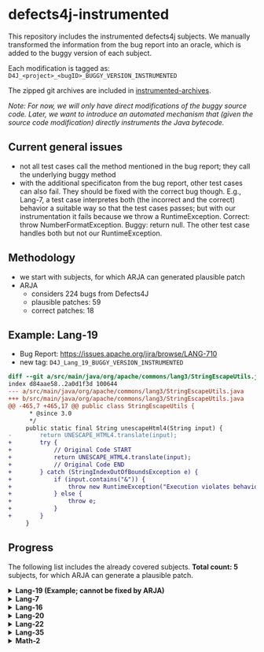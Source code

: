 # defects4j-instrumented

This repository includes the instrumented defects4j subjects. We manually transformed the information from the bug report into an oracle, which is added to the buggy version of each subject.

Each modification is tagged as: `D4J_<project>_<bugID>_BUGGY_VERSION_INSTRUMENTED`

The zipped git archives are included in [instrumented-archives](./instrumented-archives).

*Note: For now, we will only have direct modifications of the buggy source code. Later, we want to introduce an automated mechanism that (given the source code modification) directly instruments the Java bytecode.*

## Current general issues

* not all test cases call the method mentioned in the bug report; they call the underlying buggy method
* with the additional specificaton from the bug report, other test cases can also fail. They should be fixed with the correct bug though. E.g., Lang-7, a test case interpretes both (the incorrect and the correct) behavior a suitable way so that the test cases passes; but with our instrumentation it fails because we throw a RuntimeException. Correct: throw NumberFormatException. Buggy: return null. The other test case handles both but not our RuntimeException.

## Methodology

* we start with subjects, for which ARJA can generated plausible patch
* ARJA
	* considers 224 bugs from Defects4J
	* plausible patches: 59
	* correct patches: 18

## Example: Lang-19

* Bug Report: https://issues.apache.org/jira/browse/LANG-710
* new tag: `D4J_Lang_19_BUGGY_VERSION_INSTRUMENTED`

```diff
diff --git a/src/main/java/org/apache/commons/lang3/StringEscapeUtils.java b/src/main/java/org/apache/commons/lang3/StringEscapeUtils.java
index d84aae58..2a0d1f3d 100644
--- a/src/main/java/org/apache/commons/lang3/StringEscapeUtils.java
+++ b/src/main/java/org/apache/commons/lang3/StringEscapeUtils.java
@@ -465,7 +465,17 @@ public class StringEscapeUtils {
      * @since 3.0
      */
     public static final String unescapeHtml4(String input) {
-        return UNESCAPE_HTML4.translate(input);
+        try {
+            // Original Code START
+            return UNESCAPE_HTML4.translate(input);
+            // Original Code END
+        } catch (StringIndexOutOfBoundsException e) {
+            if (input.contains("&")) {
+                throw new RuntimeException("Execution violates behavior specified in the bug report.");
+            } else {
+                throw e;
+            }
+        }
     }
```

## Progress

The following list includes the already covered subjects. **Total count: 5** subjects, for which ARJA can generate a plausible patch.

<details>
<summary><b>Lang-19 (Example; cannot be fixed by ARJA)</b></summary>

* Bug Report: https://issues.apache.org/jira/browse/LANG-710
* new tag: `D4J_Lang_19_BUGGY_VERSION_INSTRUMENTED`

```diff
diff --git a/src/main/java/org/apache/commons/lang3/StringEscapeUtils.java b/src/main/java/org/apache/commons/lang3/StringEscapeUtils.java
index d84aae58..2a0d1f3d 100644
--- a/src/main/java/org/apache/commons/lang3/StringEscapeUtils.java
+++ b/src/main/java/org/apache/commons/lang3/StringEscapeUtils.java
@@ -465,7 +465,17 @@ public class StringEscapeUtils {
      * @since 3.0
      */
     public static final String unescapeHtml4(String input) {
-        return UNESCAPE_HTML4.translate(input);
+        try {
+            // Original Code START
+            return UNESCAPE_HTML4.translate(input);
+            // Original Code END
+        } catch (StringIndexOutOfBoundsException e) {
+            if (input.contains("&")) {
+                throw new RuntimeException("Execution violates behavior specified in the bug report.");
+            } else {
+                throw e;
+            }
+        }
     }
```

</details>

<details>
<summary><b>Lang-7</b></summary>

* Bug Report: https://issues.apache.org/jira/browse/LANG-822
* new tag: `D4J_Lang_7_BUGGY_VERSION_INSTRUMENTED`

```diff
diff --git a/src/main/java/org/apache/commons/lang3/math/NumberUtils.java b/src/main/java/org/apache/commons/lang3/math/NumberUtils.java
index d49da7f4..73e1e67e 100644
--- a/src/main/java/org/apache/commons/lang3/math/NumberUtils.java
+++ b/src/main/java/org/apache/commons/lang3/math/NumberUtils.java
@@ -443,7 +443,20 @@ public class NumberUtils {
      * @throws NumberFormatException if the value cannot be converted
      */
     public static Number createNumber(String str) throws NumberFormatException {
-        if (str == null) {
+       Number returnValue = null;
+       try {
+               returnValue = createNumber_original(str);
+       } catch (NumberFormatException e) {
+               throw e;
+       }
+       if (str != null && str.startsWith("--") && returnValue == null) {
+               throw new RuntimeException("Execution violates behavior specified in the bug report.");
+       }
+       return returnValue;
+    }
+
+    public static Number createNumber_original(String str) throws NumberFormatException {
+       if (str == null) {
             return null;
         }
         if (StringUtils.isBlank(str)) {
```

</details>

<details>
<summary><b>Lang-16</b></summary>

* Bug Report: https://issues.apache.org/jira/browse/LANG-746
* new tag: `D4J_Lang_16_BUGGY_VERSION_INSTRUMENTED`

```diff
diff --git a/src/main/java/org/apache/commons/lang3/math/NumberUtils.java b/src/main/java/org/apache/commons/lang3/math/NumberUtils.java
index 882358f2..4b40ded4 100644
--- a/src/main/java/org/apache/commons/lang3/math/NumberUtils.java
+++ b/src/main/java/org/apache/commons/lang3/math/NumberUtils.java
@@ -442,6 +442,23 @@ public class NumberUtils {
      * @throws NumberFormatException if the value cannot be converted
      */
     public static Number createNumber(String str) throws NumberFormatException {
+       try {
+               return createNumber_original(str);
+       } catch (NumberFormatException e) {
+               if (str != null && (str.startsWith("0X") || str.startsWith("-0X"))) {
+                       try {
+                               Integer.decode(str);
+                       } catch (NumberFormatException e_decode) {
+                               throw e;
+                       }
+                       throw new RuntimeException("Execution violates behavior specified in the bug report.");
+               } else {
+                       throw e;
+               }
+       }
+    }
+
+    public static Number createNumber_original(String str) throws NumberFormatException {
         if (str == null) {
             return null;
         }
```

</details>

<details>
<summary><b>Lang-20</b></summary>

* Bug Report: https://issues.apache.org/jira/browse/LANG-703
* new tag: `D4J_Lang_20_BUGGY_VERSION_INSTRUMENTED`

```diff
diff --git a/src/main/java/org/apache/commons/lang3/StringUtils.java b/src/main/java/org/apache/commons/lang3/StringUtils.java
index 3c2cf3f2..512110b9 100644
--- a/src/main/java/org/apache/commons/lang3/StringUtils.java
+++ b/src/main/java/org/apache/commons/lang3/StringUtils.java
@@ -3227,6 +3227,14 @@ public class StringUtils {
      * @since 3.0 Changed signature to use varargs
      */
     public static <T> String join(T... elements) {
+       try {
+               return join_original(elements);
+       } catch (NullPointerException e) {
+               throw new RuntimeException("Execution violates behavior specified in the bug report.");
+       }
+    }
+
+    public static <T> String join_original(T... elements) {
         return join(elements, null);
     }
```

</details>

<details>
<summary><b>Lang-22</b></summary>

* Bug Report: https://issues.apache.org/jira/browse/LANG-662
* new tag: `D4J_Lang_22_BUGGY_VERSION_INSTRUMENTED`

```diff
diff --git a/src/main/java/org/apache/commons/lang3/math/Fraction.java b/src/main/java/org/apache/commons/lang3/math/Fraction.java
index b36a156a..c7020af7 100644
--- a/src/main/java/org/apache/commons/lang3/math/Fraction.java
+++ b/src/main/java/org/apache/commons/lang3/math/Fraction.java
@@ -579,6 +579,15 @@ public final class Fraction extends Number implements Comparable<Fraction> {
      * @return the greatest common divisor, never zero
      */
     private static int greatestCommonDivisor(int u, int v) {
+       int returnValue;
+       returnValue = greatestCommonDivisor_original(u, v);
+       if (u == Integer.MIN_VALUE && v == 2 && returnValue != 2) {
+               throw new RuntimeException("Execution violates behavior specified in the bug report.");
+       }
+       return returnValue;
+    }
+
+    private static int greatestCommonDivisor_original(int u, int v) {
         // From Commons Math:
         //if either operand is abs 1, return 1:
         if (Math.abs(u) <= 1 || Math.abs(v) <= 1) {
```

</details>

<details>
<summary><b>Lang-35</b></summary>

* Bug Report: https://issues.apache.org/jira/browse/LANG-571
* new tag: `D4J_Lang_35_BUGGY_VERSION_INSTRUMENTED`

```diff
diff --git a/src/main/java/org/apache/commons/lang3/ArrayUtils.java b/src/main/java/org/apache/commons/lang3/ArrayUtils.java
index ac22f8fd..cbdb0239 100644
--- a/src/main/java/org/apache/commons/lang3/ArrayUtils.java
+++ b/src/main/java/org/apache/commons/lang3/ArrayUtils.java
@@ -3286,6 +3286,18 @@ public class ArrayUtils {
      * @throws IllegalArgumentException if both arguments are null
      */
     public static <T> T[] add(T[] array, T element) {
+       try {
+               return add_original(array, element);
+       } catch (ClassCastException e) {
+               if (array == null && element == null) {
+                       throw new RuntimeException("Execution violates behavior specified in the bug report.");
+               } else {
+                       throw e;
+               }
+       }
+    }
+
+    public static <T> T[] add_original(T[] array, T element) {
         Class<?> type;
         if (array != null){
             type = array.getClass();
@@ -3565,6 +3577,18 @@ public class ArrayUtils {
      * @throws IllegalArgumentException if both array and element are null
      */
     public static <T> T[] add(T[] array, int index, T element) {
+       try {
+               return add_original(array, index, element);
+       } catch (ClassCastException e) {
+               if (array == null && element == null) {
+                       throw new RuntimeException("Execution violates behavior specified in the bug report.");
+               } else {
+                       throw e;
+               }
+       }
+    }
+
+    public static <T> T[] add_original(T[] array, int index, T element) {
         Class<?> clss = null;
         if (array != null) {
             clss = array.getClass().getComponentType();
```

</details>

<details>
<summary><b>Math-2</b></summary>

* Bug Report: https://issues.apache.org/jira/browse/MATH-1021
* new tag: `D4J_Math_2_BUGGY_VERSION_INSTRUMENTED`

```diff
diff --git a/src/main/java/org/apache/commons/math3/distribution/HypergeometricDistribution.java b/src/main/java/org/apache/commons/math3/distribution/HypergeometricDistribution.java
index 27691272f..2c76b29fe 100644
--- a/src/main/java/org/apache/commons/math3/distribution/HypergeometricDistribution.java
+++ b/src/main/java/org/apache/commons/math3/distribution/HypergeometricDistribution.java
@@ -109,6 +109,15 @@ public class HypergeometricDistribution extends AbstractIntegerDistribution {
         this.populationSize = populationSize;
         this.sampleSize = sampleSize;
     }
+
+    @Override
+    public int sample() {
+       int returnValue = super.sample();
+       if (returnValue < this.getSupportLowerBound() || returnValue > this.getSupportUpperBound()) {
+               throw new RuntimeException("Execution violates behavior specified in the bug report.");
+       }
+       return returnValue;
+    }

     /** {@inheritDoc} */
     public double cumulativeProbability(int x) {
```

</details>